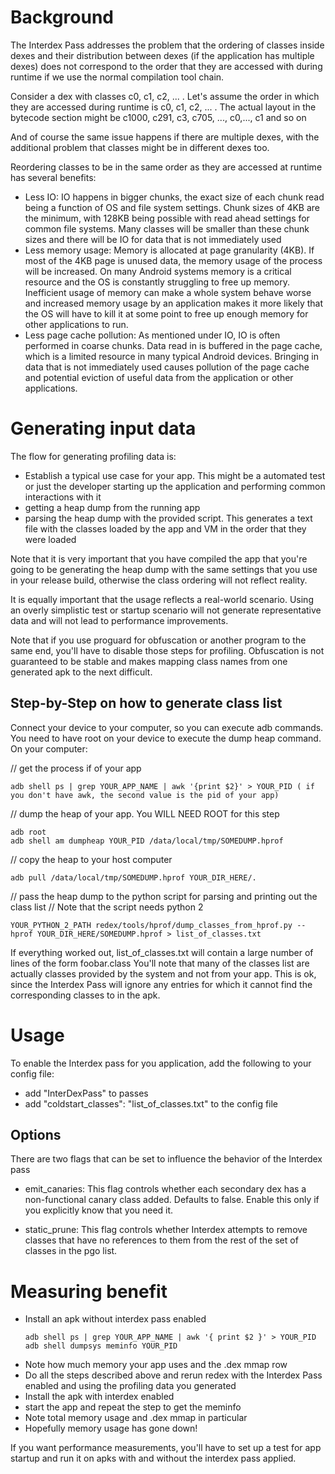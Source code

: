 # Background
The Interdex Pass addresses the problem that the ordering of classes inside dexes
and their distribution between dexes (if the application has multiple dexes) does
not correspond to the order that they are accessed with during runtime if we use
the normal compilation tool chain.

Consider a dex with classes c0, c1, c2, ... . Let's assume the order in which
they are accessed during runtime is c0, c1, c2, ... .
The actual layout in the bytecode section might be 
c1000, c291, c3, c705, ..., c0,..., c1 and so on

And of course the same issue happens if there are multiple dexes, with the
additional problem that classes might be in different dexes too.

Reordering classes to be in the same order as they are accessed at
runtime has several benefits:
- Less IO: IO happens in bigger chunks, the exact size of each chunk read being a function of OS and file system settings. Chunk sizes of 4KB are the minimum, with 128KB being possible with read ahead settings for common file systems. Many classes will be smaller than these chunk sizes and there will be IO for data that is not immediately used
- Less memory usage: Memory is allocated at page granularity (4KB). If most of the 4KB page is unused data, the memory usage of the process will be increased. On many Android systems memory is a critical resource and the OS is constantly struggling to free up memory. Inefficient usage of memory can make a whole system behave worse and increased memory usage by an application makes it more likely that the OS will have to kill it at some point to free up enough memory for other applications to run.
- Less page cache pollution: As mentioned under IO, IO is often performed in coarse chunks. Data read in is buffered in the page cache, which is a limited resource in many typical Android devices. Bringing in data that is not immediately used causes pollution of the page cache and potential eviction of useful data from the application or other applications.

# Generating input data

The flow for generating profiling data is:
- Establish a typical use case for your app. This might be a automated test or just the developer starting up the application and performing common interactions with it
- getting a heap dump from the running app
- parsing the heap dump with the provided script. This generates a text file with the classes loaded by the app and VM in the order that they were loaded

Note that it is very important that you have compiled the app that you're going
to be generating the heap dump with the same settings that you use in your
release build, otherwise the class ordering will not reflect reality.

It is equally important that the usage reflects a real-world scenario. Using
an overly simplistic test or startup scenario will not generate representative
data and will not lead to performance improvements. 

Note that if you use proguard for obfuscation or another program to the same
end, you'll have to disable those steps for profiling. Obfuscation is not
guaranteed to be stable and makes mapping class names from one generated apk
to the next difficult.

## Step-by-Step on how to generate class list
Connect your device to your computer, so you can execute adb commands. You need to have root on your device to execute the dump heap command.
On your computer:

 // get the process if of your app
 ```
 adb shell ps | grep YOUR_APP_NAME | awk '{print $2}' > YOUR_PID ( if you don't have awk, the second value is the pid of your app)
 ```
 // dump the heap of your app. You WILL NEED ROOT for this step
 ```
 adb root
 adb shell am dumpheap YOUR_PID /data/local/tmp/SOMEDUMP.hprof
 ```
 // copy the heap to your host computer
 ```
 adb pull /data/local/tmp/SOMEDUMP.hprof YOUR_DIR_HERE/.
 ```
 // pass the heap dump to the python script for parsing and printing out the class list
 // Note that the script needs python 2
 ```
 YOUR_PYTHON_2_PATH redex/tools/hprof/dump_classes_from_hprof.py --hprof YOUR_DIR_HERE/SOMEDUMP.hprof > list_of_classes.txt
 ```

 If everything worked out, list_of_classes.txt will contain a large number of lines of the form foobar.class
 You'll note that many of the classes list are actually classes provided by the system and not from your app.
 This is ok, since the Interdex Pass will ignore any entries for which it cannot find the corresponding classes to in the apk.

# Usage

To enable the Interdex pass for you application, add the following to your config file:

- add "InterDexPass" to passes
- add "coldstart\_classes": "list\_of\_classes.txt" to the config file

## Options

There are two flags that can be set to influence the behavior of the Interdex pass

- emit_canaries: This flag controls whether each secondary dex has
  a non-functional canary class added. Defaults to false.
  Enable this only if you explicitly know that you need it.

- static_prune: This flag controls whether Interdex attempts to remove classes
  that have no references to them from the rest of the set of classes in the pgo list.

# Measuring benefit

- Install an apk without interdex pass enabled
  ```
  adb shell ps | grep YOUR_APP_NAME | awk '{ print $2 }' > YOUR_PID
  adb shell dumpsys meminfo YOUR_PID
  ```
- Note how much memory your app uses and the .dex mmap row
- Do all the steps described above and rerun redex with the Interdex Pass enabled and using the profiling data you generated
- Install the apk with interdex enabled
- start the app and repeat the step to get the meminfo
- Note total memory usage and .dex mmap in particular
- Hopefully memory usage has gone down!

If you want performance measurements, you'll have to set up a test for app startup and run it on apks with and without the interdex pass applied.
